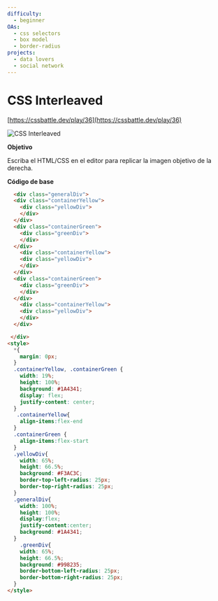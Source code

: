 ```yaml
---
difficulty:
  - beginner
OAs:
  - css selectors
  - box model
  - border-radius
projects:
  - data lovers
  - social network
---
```


# CSS Interleaved

[https://cssbattle.dev/play/36](https://cssbattle.dev/play/36)

![CSS Interleaved](css_interleaved.png)

__Objetivo__

Escriba el HTML/CSS en el editor para replicar la imagen objetivo de la derecha.

__Código de base__

```html
  <div class="generalDiv">
  <div class="containerYellow">
    <div class="yellowDiv">
    </div>
  </div>
  <div class="containerGreen">
    <div class="greenDiv">
    </div>
  </div>
    <div class="containerYellow">
    <div class="yellowDiv">
    </div>
  </div>
  <div class="containerGreen">
    <div class="greenDiv">
    </div>
  </div>
    <div class="containerYellow">
    <div class="yellowDiv">
    </div>
  </div>

 </div> 
<style>
  *{
    margin: 0px;
  }
  .containerYellow, .containerGreen {
    width: 19%;
    height: 100%;
    background: #1A4341;
    display: flex;
    justify-content: center;
  }
   .containerYellow{
    align-items:flex-end
  }
  .containerGreen {
    align-items:flex-start
  }
  .yellowDiv{
    width: 65%;
    height: 66.5%;
    background: #F3AC3C;
    border-top-left-radius: 25px;
    border-top-right-radius: 25px;
  }
  .generalDiv{
    width: 100%;
    height: 100%;
    display:flex;
    justify-content:center;
    background: #1A4341;
  }
    .greenDiv{
    width: 65%;
    height: 66.5%;
    background: #998235;
    border-bottom-left-radius: 25px;
    border-bottom-right-radius: 25px;
  }
</style>
```
